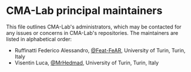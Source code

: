 # CMA-Lab principal maintainers

This file outlines CMA-Lab's administrators, which may be contacted for any issues or concerns in CMA-Lab's repositories. The maintainers are listed in alphabetical order:

- Ruffinatti Federico Alessandro, [@Feat-FeAR](https://github.com/Feat-FeAR), University of Turin, Turin, Italy
- Visentin Luca, [@MrHedmad](https://github.com/MrHedmad), University of Turin, Turin, Italy
